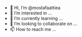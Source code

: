 - 👋 Hi, I’m @mostafaattiea
- 👀 I’m interested in ...
- 🌱 I’m currently learning ...
- 💞️ I’m looking to collaborate on ...
- 📫 How to reach me ...

<!---
mostafaattiea/mostafaattiea is a ✨ special ✨ repository because its `README.md` (this file) appears on your GitHub profile.
You can click the Preview link to take a look at your changes.
--->
